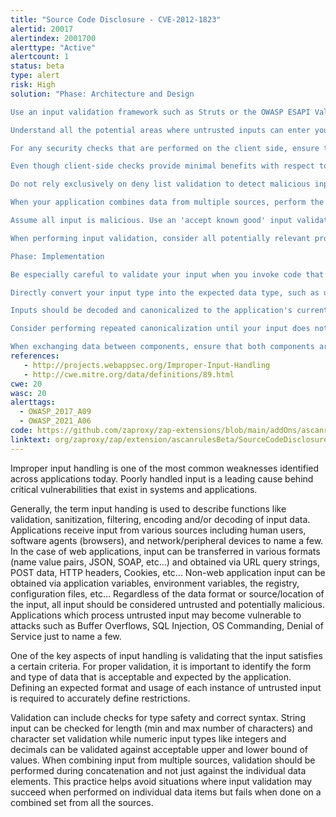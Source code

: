 ```yaml
---
title: "Source Code Disclosure - CVE-2012-1823"
alertid: 20017
alertindex: 2001700
alerttype: "Active"
alertcount: 1
status: beta
type: alert
risk: High
solution: "Phase: Architecture and Design

Use an input validation framework such as Struts or the OWASP ESAPI Validation API.

Understand all the potential areas where untrusted inputs can enter your software: parameters or arguments, cookies, anything read from the network, environment variables, reverse DNS lookups, query results, request headers, URL components, e-mail, files, databases, and any external systems that provide data to the application. Remember that such inputs may be obtained indirectly through API calls.

For any security checks that are performed on the client side, ensure that these checks are duplicated on the server side. Attackers can bypass the client-side checks by modifying values after the checks have been performed, or by changing the client to remove the client-side checks entirely. Then, these modified values would be submitted to the server.

Even though client-side checks provide minimal benefits with respect to server-side security, they are still useful. First, they can support intrusion detection. If the server receives input that should have been rejected by the client, then it may be an indication of an attack. Second, client-side error-checking can provide helpful feedback to the user about the expectations for valid input. Third, there may be a reduction in server-side processing time for accidental input errors, although this is typically a small savings.

Do not rely exclusively on deny list validation to detect malicious input or to encode output. There are too many ways to encode the same character, so you're likely to miss some variants.

When your application combines data from multiple sources, perform the validation after the sources have been combined. The individual data elements may pass the validation step but violate the intended restrictions after they have been combined.

Assume all input is malicious. Use an 'accept known good' input validation strategy, i.e., use an allow list of acceptable inputs that strictly conform to specifications. Reject any input that does not strictly conform to specifications, or transform it into something that does. Do not rely exclusively on looking for malicious or malformed inputs (i.e., do not rely on a deny list). However, deny lists can be useful for detecting potential attacks or determining which inputs are so malformed that they should be rejected outright.

When performing input validation, consider all potentially relevant properties, including length, type of input, the full range of acceptable values, missing or extra inputs, syntax, consistency across related fields, and conformance to business rules. As an example of business rule logic, 'boat' may be syntactically valid because it only contains alphanumeric characters, but it is not valid if you are expecting colors such as 'red' or 'blue.'

Phase: Implementation

Be especially careful to validate your input when you invoke code that crosses language boundaries, such as from an interpreted language to native code. This could create an unexpected interaction between the language boundaries. Ensure that you are not violating any of the expectations of the language with which you are interfacing. For example, even though Java may not be susceptible to buffer overflows, providing a large argument in a call to native code might trigger an overflow.

Directly convert your input type into the expected data type, such as using a conversion function that translates a string into a number. After converting to the expected data type, ensure that the input's values fall within the expected range of allowable values and that multi-field consistencies are maintained.

Inputs should be decoded and canonicalized to the application's current internal representation before being validated. Make sure that your application does not inadvertently decode the same input twice. Such errors could be used to bypass allow list schemes by introducing dangerous inputs after they have been checked. Use libraries such as the OWASP ESAPI Canonicalization control.

Consider performing repeated canonicalization until your input does not change any more. This will avoid double-decoding and similar scenarios, but it might inadvertently modify inputs that are allowed to contain properly-encoded dangerous content.

When exchanging data between components, ensure that both components are using the same character encoding. Ensure that the proper encoding is applied at each interface. Explicitly set the encoding you are using whenever the protocol allows you to do so."
references:
   - http://projects.webappsec.org/Improper-Input-Handling
   - http://cwe.mitre.org/data/definitions/89.html
cwe: 20
wasc: 20
alerttags: 
  - OWASP_2017_A09
  - OWASP_2021_A06
code: https://github.com/zaproxy/zap-extensions/blob/main/addOns/ascanrulesBeta/src/main/java/org/zaproxy/zap/extension/ascanrulesBeta/SourceCodeDisclosureCve20121823ScanRule.java
linktext: org/zaproxy/zap/extension/ascanrulesBeta/SourceCodeDisclosureCve20121823ScanRule.java
---
```

Improper input handling is one of the most common weaknesses identified across applications today. Poorly handled input is a leading cause behind critical vulnerabilities that exist in systems and applications.
	
Generally, the term input handing is used to describe functions like validation, sanitization, filtering, encoding and/or decoding of input data. Applications receive input from various sources including human users, software agents (browsers), and network/peripheral devices to name a few. In the case of web applications, input can be transferred in various formats (name value pairs, JSON, SOAP, etc...) and obtained via URL query strings, POST data, HTTP headers, Cookies, etc... Non-web application input can be obtained via application variables, environment variables, the registry, configuration files, etc... Regardless of the data format or source/location of the input, all input should be considered untrusted and potentially malicious. Applications which process untrusted input may become vulnerable to attacks such as Buffer Overflows, SQL Injection, OS Commanding, Denial of Service just to name a few.

One of the key aspects of input handling is validating that the input satisfies a certain criteria. For proper validation, it is important to identify the form and type of data that is acceptable and expected by the application. Defining an expected format and usage of each instance of untrusted input is required to accurately define restrictions. 

Validation can include checks for type safety and correct syntax. String input can be checked for length (min and max number of characters) and character set validation while numeric input types like integers and decimals can be validated against acceptable upper and lower bound of values. When combining input from multiple sources, validation should be performed during concatenation and not just against the individual data elements. This practice helps avoid situations where input validation may succeed when performed on individual data items but fails when done on a combined set from all the sources.
